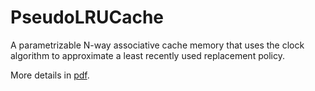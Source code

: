 # PseudoLRUCache

A parametrizable N-way associative cache memory that uses the clock algorithm to approximate a least recently used replacement policy.

More details in [pdf](https://github.com/mattwhiteside/PseudoLRUCache/blob/master/readme.pdf).

